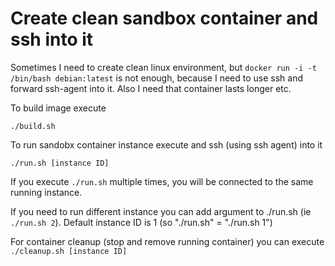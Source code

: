 # Create clean sandbox container and ssh into it

Sometimes I need to create clean linux environment, but ```docker run -i -t /bin/bash debian:latest``` is not enough, because I need to use ssh and forward ssh-agent into it. Also I need that container lasts longer etc.

To build image execute
```
./build.sh
```

To run sandobx container instance execute and ssh (using ssh agent) into it
```
./run.sh [instance ID]
```

If you execute ```./run.sh``` multiple times, you will be connected to the same running instance.

If you need to run different instance you can add argument to ./run.sh (ie ```./run.sh 2```). Default instance ID is 1 (so "./run.sh" = "./run.sh 1")

For container cleanup (stop and remove running container) you can execute ```./cleanup.sh [instance ID]```
